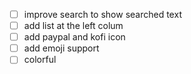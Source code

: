 - [ ] improve search to show searched text
- [ ] add list at the left colum
- [ ] add paypal and kofi icon
- [ ] add emoji support
- [ ] colorful